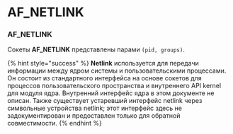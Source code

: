 # AF\_NETLINK

### AF\_NETLINK

Сокеты **AF\_NETLINK** представлены парами `(pid, groups)`.

{% hint style="success" %}
**Netlink** используется для передачи информации между ядром системы и пользовательскими процессами. Он состоит из стандартного интерфейса на основе сокетов для процессов пользовательского пространства и внутреннего API kernel для модуля ядра. Внутренний интерфейс ядра в этом документе не описан. Также существует устаревший интерфейс netlink через символьные устройства netlink; этот интерфейс здесь не задокументирован и предоставлен только для обратной совместимости.
{% endhint %}

